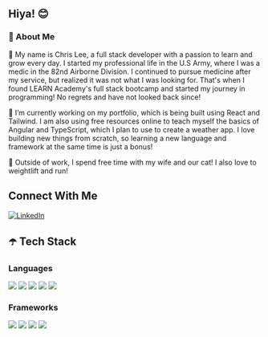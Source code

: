 ## Hiya! 😊

### 👾 About Me

👋 My name is Chris Lee, a full stack developer with a passion to learn and grow every day. I started my professional life in the U.S Army, where I was a medic in the 82nd Airborne Division. I continued to pursue medicine after my service, but realized it was not what I was looking for. That's when I found LEARN Academy's full stack bootcamp and started my journey in programming! No regrets and have not looked back since!

🙌 I’m currently working on my portfolio, which is being built using React and Tailwind. I am also using free resources online to teach myself the basics of Angular and TypeScript, which I plan to use to create a weather app. I love building new things from scratch, so learning a new language and framework at the same time is just a bonus!

🎉 Outside of work, I spend free time with my wife and our cat! I also love to weightlift and run!

## Connect With Me
<a href="https://www.linkedin.com/in/chrisyhlee/" target="_blank" rel="noopener noreferrer">
  <img src="https://img.shields.io/badge/LinkedIn-0077B5?style=for-the-badge&logo=linkedin&logoColor=white" alt="LinkedIn">
</a>

## ☂️ Tech Stack
### Languages
<img src="https://img.shields.io/badge/JavaScript-323330?style=for-the-badge&logo=javascript&logoColor=F7DF1E"/> <img src="https://img.shields.io/badge/HTML5-E34F26?style=for-the-badge&logo=html5&logoColor=white"/> <img src="https://img.shields.io/badge/CSS3-1572B6?style=for-the-badge&logo=css3&logoColor=white"/> <img src="https://img.shields.io/badge/Ruby-CC342D?style=for-the-badge&logo=ruby&logoColor=white"/> <img src="https://img.shields.io/badge/TypeScript-007ACC?style=for-the-badge&logo=typescript&logoColor=white"/> 

### Frameworks
<img src="https://img.shields.io/badge/react-%2320232a.svg?style=for-the-badge&logo=react&logoColor=%2361DAFB"/> <img src="https://img.shields.io/badge/rails-%23CC0000.svg?style=for-the-badge&logo=ruby-on-rails&logoColor=white"/> <img src="https://img.shields.io/badge/angular-%23DD0031.svg?style=for-the-badge&logo=angular&logoColor=white"/> <img src="https://img.shields.io/badge/tailwindcss-%2338B2AC.svg?style=for-the-badge&logo=tailwind-css&logoColor=white"/> 
